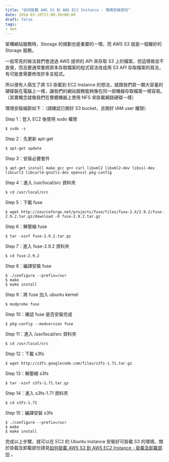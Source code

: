 ```yaml
---
title: "如何掛載 AWS S3 到 AWS EC2 Instance - 環境安裝部份"
date: 2014-03-10T17:00:30+08:00
draft: false
tags:
- aws
---
```


架構網站服務時，Storage 的規劃也是重要的一環，而 AWS S3 就是一個蠻好的 Storage 服務。

一般常見的做法我們會透過 AWS 提供的 API 來存取 S3 上的檔案，但這樣做並不直覺，而且要通常要將原本存取檔案的程式寫法改成用 S3 API 存取檔案的寫法，有可能會需要修改許多支程式。

所以便有人萌生了將 S3 掛載到 EC2 Instance 的想法，就跟我們買一顆大容量的硬碟裝在電腦上一樣，讓我們的網站服務能夠像在同一部機器存取檔案一樣容易。（其實概念就像我們在實體機器上使用 NFS 來掛載網路硬碟一樣）

環境安裝細節如下：（請確認已開好 S3 bucket，且開好 IAM user 權限）

Step 1：登入 EC2 後使用 sudo 權限

    $ sudo -s

Step 2：先更新 apt-get

    $ apt-get update

Step 3：安裝必要套件

    $ apt-get install make gcc g++ curl libxml2 libxml2-dev libssl-dev libcurl3 libcurl4-gnutls-dev openssl pkg-config

Step 4：進入 /usr/local/src 資料夾

    $ cd /usr/local/src

Step 5：下載 fuse

    $ wget http://sourceforge.net/projects/fuse/files/fuse-2.X/2.9.2/fuse-2.9.2.tar.gz/download -O fuse-2.9.2.tar.gz

Step 6：解壓縮 fuse

    $ tar -xzvf fuse-2.9.2.tar.gz

Step 7：進入 fuse-2.9.2 資料夾

    $ cd fuse-2.9.2

Step 8：編譯安裝 fuse

    $ ./configure --prefix=/usr
    $ make
    $ make install

Step 9：將 fuse 加入 ubuntu kernel

    $ modprobe fuse

Step 10：確認 fuse 是否安裝完成

    $ pkg-config --modversion fuse

Step 11：進入 /usr/local/src 資料夾

    $ cd /usr/local/src

Step 12：下載 s3fs

    $ wget http://s3fs.googlecode.com/files/s3fs-1.71.tar.gz

Step 13：解壓縮 s3fs

    $ tar -xzvf s3fs-1.71.tar.gz

Step 14：進入 s3fs-1.71 資料夾

    $ cd s3fs-1.71

Step 15：編譯安裝 s3fs

    $ ./configure --prefix=/usr
    $ make
    $ make install

完成以上步驟，就可以在 EC2 的 Ubuntu Instance 安裝好可掛載 S3 的環境，關於掛載及卸載部份請見[如何掛載 AWS S3 到 AWS EC2 Instance - 掛載及卸載部份](http://blog.fukuball.com/ru-he-gua-zai-aws-s3-dao-aws-ec2-instance-gua-zai-ji-xie-zai-bu-fen/ "如何掛載 AWS S3 到 AWS EC2 Instance - 掛載及卸載部份") 。
